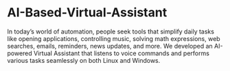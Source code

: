 # AI-Based-Virtual-Assistant
In today’s world of automation, people seek tools that simplify daily tasks like opening applications, controlling music, solving math expressions, web searches, emails, reminders, news updates, and more.   We developed an AI-powered Virtual Assistant that listens to voice commands and performs various tasks seamlessly on both Linux and Windows. 
